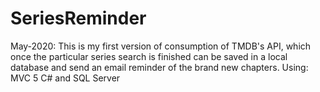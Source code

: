 # SeriesReminder

May-2020: This is my first version of consumption of TMDB's API, which once the particular series search is finished
can be saved in a local database and send an email reminder of the brand new chapters. 
Using: MVC 5 C# and SQL Server
